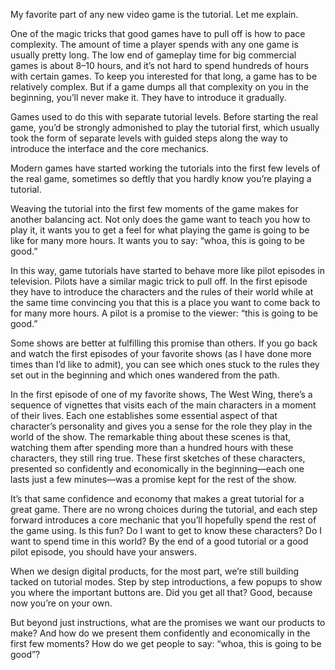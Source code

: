

My favorite part of any new video game is the tutorial. Let me explain.

One of the magic tricks that good games have to pull off is how to pace complexity. The amount of time a
player spends with any one game is usually pretty long. The low end of gameplay time for big commercial games
is about 8–10 hours, and it’s not hard to spend hundreds of hours with certain games. To keep you
interested for that long, a game has to be relatively complex. But if a game dumps all that complexity on you
in the beginning, you’ll never make it. They have to introduce it gradually.

Games used to do this with separate tutorial levels. Before starting the real game, you’d be strongly
admonished to play the tutorial first, which usually took the form of separate levels with guided steps along
the way to introduce the interface and the core mechanics.

Modern games have started working the tutorials into the first few levels of the real game, sometimes so
deftly that you hardly know you’re playing a tutorial. 

Weaving the tutorial into the first few moments of the game makes for another balancing act. Not only does the
game want to teach you how to play it, it wants you to get a feel for what playing the game is going to be
like for many more hours. It wants you to say: “whoa, this is going to be good.”

In this way, game tutorials have started to behave more like pilot episodes in television. Pilots have a
similar magic trick to pull off. In the first episode they have to introduce the characters and the rules of
their world while at the same time convincing you that this is a place you want to come back to for many more
hours. A pilot is a promise to the viewer: “this is going to be good.”

Some shows are better at fulfilling this promise than others. If you go back and watch the first episodes of
your favorite shows (as I have done more times than I’d like to admit), you can see which ones stuck to the
rules they set out in the beginning and which ones wandered from the path.

In the first episode of one of my favorite shows, The West Wing, there’s a sequence of vignettes that visits
each of the main characters in a moment of their lives. Each one establishes some essential aspect of that
character’s personality and gives you a sense for the role they play in the world of the show. The
remarkable thing about these scenes is that, watching them after spending more than a hundred hours with these
characters, they still ring true. These first sketches of these characters, presented so confidently and
economically in the beginning—each one lasts just a few minutes—was a promise kept for the rest of the
show.

It’s that same confidence and economy that makes a great tutorial for a great game. There are no wrong
choices during the tutorial, and each step forward introduces a core mechanic that you’ll hopefully spend
the rest of the game using. Is this fun? Do I want to get to know these characters? Do I want to spend time in
this world? By the end of a good tutorial or a good pilot episode, you should have your answers.

When we design digital products, for the most part, we’re still building tacked on tutorial modes. Step by
step introductions, a few popups to show you where the important buttons are. Did you get all that? Good,
because now you’re on your own. 

But beyond just instructions, what are the promises we want our products to make? And how do we present them
confidently and economically in the first few moments? How do we get people to say: “whoa, this is going to
be good”?